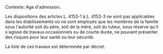 Contexte: Age d'admission.

Les dispositions des articles L. 4153-1 à L. 4153-3 ne sont pas applicables dans les établissements où ne sont employés que les membres de la famille sous l'autorité soit du père, soit de la mère, soit du tuteur, sous réserve qu'il s'agisse de travaux occasionnels ou de courte durée, ne pouvant présenter des risques pour leur santé ou leur sécurité.

La liste de ces travaux est déterminée par décret.